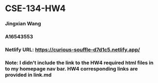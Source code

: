 # CSE-134-HW4
### Jingxian Wang
### A16543553
### Netlify URL: https://curious-souffle-d7d1c5.netlify.app/
### Note: I didn't include the link to the HW4 required html files in to my homepage nav bar. HW4 corresponding links are provided in link.md
